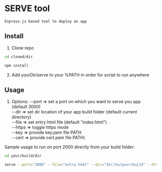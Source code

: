 # SERVE tool

    Express.js based tool to deploy an app

## Install

1. Clone repo

```bash
cd cloned/dir
```

```bash
npm install
```

2. Add yourDir/serve to your %PATH in order for script to run anywhere

## Usage

1. Options:
   --port => set a port on which you want to serve you app (default 3000)\
   --dir => set dir location of your app build folder (default current directory)\
   --file => set entry html file (default "index.html")\
   --https => toggle https mode\
   --key => provide key.pem file PATH\
   --cert => provide cert.pem file PATH\

Sample usage to run on port 2000 directly from your build folder:

```bash
cd your/build/dir
```

```bash
serve --port="2000" --file="entry.html" --dir="dir/to/your/build" --https="true" --key="path/to/mykey.pem" --cert="path/to/my/cert.pem"
```
